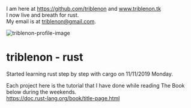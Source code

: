 I am here at <https://github.com/triblenon> and www.triblenon.tk            
I now live and breath for rust.       
My email is at <triblenon@gmail.com>.        


![triblenon-profile-image](docs/10203041MB3rd.jpg "Triblenon Profile Image")        
         

# triblenon - rust      

Started learning rust step by step with cargo on 11/11/2019 Monday.   
         
Each project here is the tutorial that I have done while reading The Book below during the weekends.      
<https://doc.rust-lang.org/book/title-page.html>
